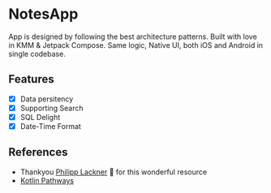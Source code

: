 # NotesApp
App is designed by following the best architecture patterns. Built with love in KMM & Jetpack Compose. Same logic, Native UI, both iOS and Android in single codebase.

## Features
- [x] Data persitency
- [x] Supporting Search
- [x] SQL Delight
- [x] Date-Time Format

## References
- Thankyou [Philipp Lackner](https://www.youtube.com/@PhilippLackner) 💌 for this wonderful resource
- [Kotlin Pathways](https://developer.android.com/courses)
